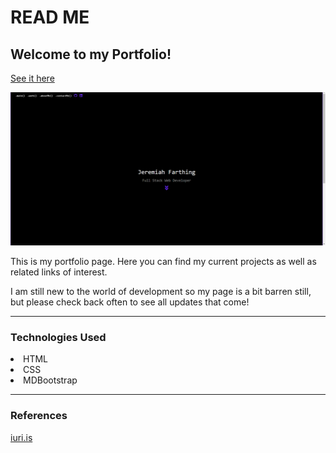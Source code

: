 # READ ME

## Welcome to my Portfolio!
[See it here](https://jefarth.github.io/Portfolio/)

![Preview](./assests/images/portfolio-main.png) 

This is my portfolio page. Here you can find my current projects as well as related links of interest.

I am still new to the world of development so my page is a bit barren still, but please check back often to see all updates that come!

***

### Technologies Used

<li> HTML </li>
<li> CSS </li>
<li> MDBootstrap </li>

 ***

### References
[iuri.is](https://iuri.is/)